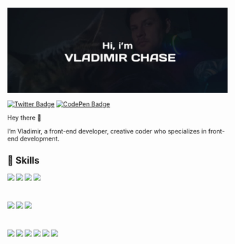 ![Vladimir's GitHub Banner](./assets/GitHubHeader2.jpg)

[![Twitter Badge](https://img.shields.io/badge/Twitter-Profile-informational?style=flat&logo=twitter&logoColor=white&color=1CA2F1)](https://twitter.com/VladimirChase)
[![CodePen Badge](https://img.shields.io/badge/CodePen-Profile-informational?style=flat&logo=codepen&logoColor=white&color=black)](https://codepen.io/GuiderWG)

Hey there 👋

I’m Vladimir, a front-end developer, creative coder who specializes in front-end development.
<br>

## 💼 Skills

![](https://img.shields.io/badge/Code-React-informational?style=flat&logo=react&logoColor=white&color=61DAFB)
![](https://img.shields.io/badge/Code-Redux-informational?style=flat&logo=Redux&logoColor=white&color=764ABC)
![](https://img.shields.io/badge/Code-Gatsby-informational?style=flat&logo=gatsby&logoColor=white&color=663399)
![](https://img.shields.io/badge/Code-JavaScript-informational?style=flat&logo=JavaScript&logoColor=white&color=EFD81D)

<br>

![](https://img.shields.io/badge/Style-CSS-informational?style=flat&logo=css3&logoColor=white&color=264DE4)
![](https://img.shields.io/badge/Style-Sass-informational?style=flat&logo=Sass&logoColor=white&color=C76494)
![](https://img.shields.io/badge/Style-bootstrap-informational?style=flat&logo=bootstrap&logoColor=white&color=533C78)

<br>

![](https://img.shields.io/badge/Tools-NPM-informational?style=flat&logo=npm&logoColor=white&color=CB3837)
![](https://img.shields.io/badge/Tools-yarn-informational?style=flat&logo=yarn&logoColor=white&color=2C8EBB)
![](https://img.shields.io/badge/Tools-Photoshop-informational?style=flat&logo=Adobe-Photoshop&logoColor=white&color=001D34)
![](https://img.shields.io/badge/Tools-Figma-informational?style=flat&logo=figma&logoColor=white&color=0FA958)
![](https://img.shields.io/badge/Tools-GitHub-informational?style=flat&logo=GitHub&logoColor=white&color=000000)
![](https://img.shields.io/badge/Tools-Bitbucket-informational?style=flat&logo=Bitbucket&logoColor=white&color=0052CC)

